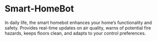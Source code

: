 # Smart-HomeBot
In daily life, the smart homebot enhances your home’s functionality and safety. Provides real-time updates on air quality, warns of potential fire hazards, keeps floors clean, and adapts to your control preferences. 
